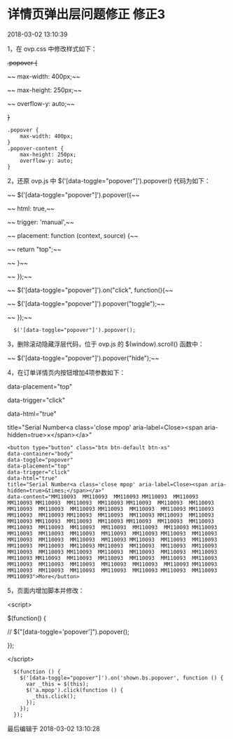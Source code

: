 # 详情页弹出层问题修正 修正3

2018-03-02 13:10:39

1，在 ovp.css 中修改样式如下：

~~.popover {~~

~~    max-width: 400px;~~

~~    max-height: 250px;~~

~~    overflow-y: auto;~~

~~}~~

```
.popover {
    max-width: 400px;
}
.popover-content {
    max-height: 250px;
    overflow-y: auto;
}
```

2，还原 ovp.js 中 $\('\[data-toggle="popover"\]'\).popover\(\) 代码为如下：

~~ $\('\[data-toggle="popover"\]'\).popover\({~~

~~        html: true,~~

~~        trigger: 'manual',~~

~~        placement: function \(context, source\) {~~

~~            return "top";~~

~~        }~~

~~  }\);~~

~~ $\('\[data-toggle="popover"\]'\).on\("click", function\(\){~~

~~    $\('\[data-toggle="popover"\]'\).popover\("toggle"\);~~

~~  }\);~~

```
  $('[data-toggle="popover"]').popover();
```

3，删除滚动隐藏浮层代码，位于 ovp.js 的 $\(window\).scroll\(\) 函数中：

~~ $\('\[data-toggle="popover"\]'\).popover\("hide"\);~~

4，在订单详情页内按钮增加4项参数如下：

data-placement="top"

data-trigger="click"

data-html="true"

title="Serial Number&lt;a class='close mpop' aria-label=Close&gt;&lt;span aria-hidden=true&gt;×&lt;/span&gt;&lt;/a&gt;"

```
<button type="button" class="btn btn-default btn-xs" 
data-container="body" 
data-toggle="popover" 
data-placement="top" 
data-trigger="click" 
data-html="true" 
title="Serial Number<a class='close mpop' aria-label=Close><span aria-hidden=true>&times;</span></a>" 
data-content="MM110093  MM110093  MM110093 MM110093  MM110093  MM110093 MM110093  MM110093  MM110093 MM110093  MM110093  MM110093 MM110093  MM110093  MM110093 MM110093  MM110093  MM110093 MM110093  MM110093  MM110093 MM110093  MM110093  MM110093 MM110093  MM110093  MM110093 MM110093  MM110093  MM110093 MM110093  MM110093  MM110093 MM110093  MM110093  MM110093  MM110093  MM110093  MM110093 MM110093  MM110093  MM110093  MM110093  MM110093  MM110093 MM110093  MM110093  MM110093  MM110093  MM110093  MM110093 MM110093  MM110093  MM110093  MM110093  MM110093  MM110093 MM110093  MM110093  MM110093  MM110093  MM110093  MM110093 MM110093  MM110093  MM110093  MM110093  MM110093  MM110093 MM110093  MM110093  MM110093  MM110093  MM110093  MM110093 MM110093  MM110093  MM110093  MM110093  MM110093  MM110093 MM110093  MM110093  MM110093  MM110093  MM110093  MM110093 MM110093  MM110093  MM110093">More</button>
```

5，页面内增加脚本并修改：

&lt;script&gt;

$\(function\(\) {

//        $\("\[data-toggle='popover'\]"\).popover\(\); 

}\);

&lt;/script&gt;

```
  $(function () {
    $('[data-toggle="popover"]').on('shown.bs.popover', function () {
      var _this = $(this);
      $('a.mpop').click(function () {
        _this.click();
      });
    });
  });
```

最后编辑于 2018-03-02 13:10:28

